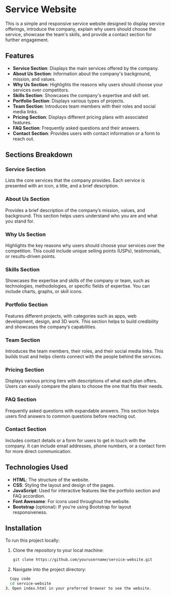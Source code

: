 # Service Website

This is a simple and responsive service website designed to display service offerings, introduce the company, explain why users should choose the service, showcase the team's skills, and provide a contact section for further engagement.

## Features

- **Service Section**: Displays the main services offered by the company.
- **About Us Section**: Information about the company's background, mission, and values.
- **Why Us Section**: Highlights the reasons why users should choose your services over competitors.
- **Skills Section**: Showcases the company's expertise and skill set.
- **Portfolio Section**: Displays various types of projects.
- **Team Section**: Introduces team members with their roles and social media links.
- **Pricing Section**: Displays different pricing plans with associated features.
- **FAQ Section**: Frequently asked questions and their answers.
- **Contact Section**: Provides users with contact information or a form to reach out.

## Sections Breakdown

### Service Section
Lists the core services that the company provides. Each service is presented with an icon, a title, and a brief description.

### About Us Section
Provides a brief description of the company’s mission, values, and background. This section helps users understand who you are and what you stand for.

### Why Us Section
Highlights the key reasons why users should choose your services over the competition. This could include unique selling points (USPs), testimonials, or results-driven points.

### Skills Section
Showcases the expertise and skills of the company or team, such as technologies, methodologies, or specific fields of expertise. You can include charts, graphs, or skill icons.

### Portfolio Section
Features different projects, with categories such as apps, web development, design, and 3D work. This section helps to build credibility and showcases the company’s capabilities.

### Team Section
Introduces the team members, their roles, and their social media links. This builds trust and helps clients connect with the people behind the services.

### Pricing Section
Displays various pricing tiers with descriptions of what each plan offers. Users can easily compare the plans to choose the one that fits their needs.

### FAQ Section
Frequently asked questions with expandable answers. This section helps users find answers to common questions before reaching out.

### Contact Section
Includes contact details or a form for users to get in touch with the company. It can include email addresses, phone numbers, or a contact form for more direct communication.

## Technologies Used

- **HTML**: The structure of the website.
- **CSS**: Styling the layout and design of the pages.
- **JavaScript**: Used for interactive features like the portfolio section and FAQ accordion.
- **Font Awesome**: For icons used throughout the website.
- **Bootstrap** (optional): If you're using Bootstrap for layout responsiveness.

## Installation

To run this project locally:

1. Clone the repository to your local machine:
   ```bash
   git clone https://github.com/yourusername/service-website.git
2. Navigate into the project directory:

```bash
  Copy code
  cd service-website
3. Open index.html in your preferred browser to see the website.
